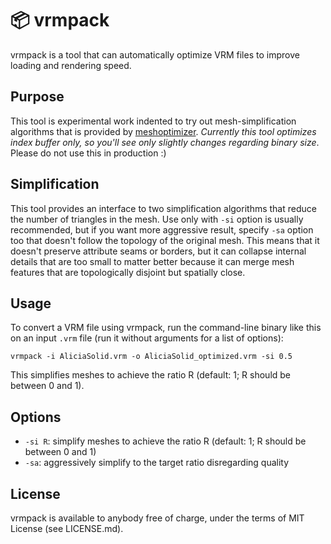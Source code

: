 # 📦 vrmpack

vrmpack is a tool that can automatically optimize VRM files to improve loading and rendering speed.

## Purpose

This tool is experimental work indented to try out mesh-simplification algorithms that is provided by [meshoptimizer](https://github.com/zeux/meshoptimizer). *Currently this tool optimizes index buffer only, so you'll see only slightly changes regarding binary size*. Please do not use this in production :)


## Simplification

This tool provides an interface to two simplification algorithms that reduce the number of triangles in the mesh. Use only with `-si` option is usually recommended, but if you want more aggressive result, specify `-sa` option too that doesn't follow the topology of the original mesh. This means that it doesn't preserve attribute seams or borders, but it can collapse internal details that are too small to matter better because it can merge mesh features that are topologically disjoint but spatially close.


## Usage

To convert a VRM file using vrmpack, run the command-line binary like this on an input `.vrm` file (run it without arguments for a list of options):

```
vrmpack -i AliciaSolid.vrm -o AliciaSolid_optimized.vrm -si 0.5
```

This simplifies meshes to achieve the ratio R (default: 1; R should be between 0 and 1).

## Options

* `-si R`: simplify meshes to achieve the ratio R (default: 1; R should be between 0 and 1)
* `-sa`: aggressively simplify to the target ratio disregarding quality

## License

vrmpack is available to anybody free of charge, under the terms of MIT License (see LICENSE.md).
